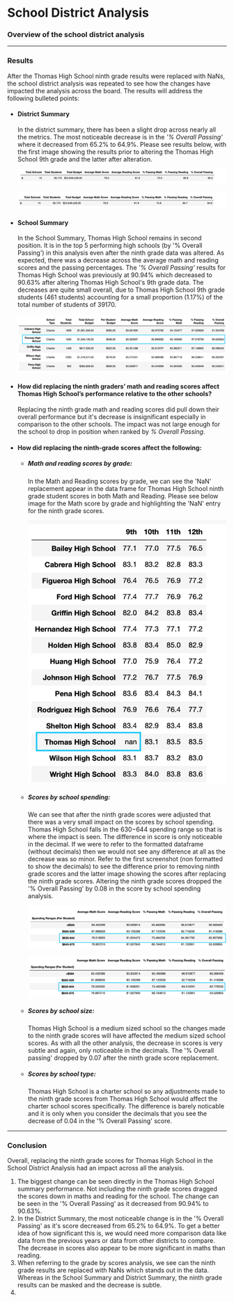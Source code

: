 # School District Analysis

### Overview of the school district analysis


----

### Results

After the Thomas High School ninth grade results were replaced with NaNs, the school district analysis was repeated to see how the changes have impacted the analysis across the board. The results will address the following bulleted points:

* #### District Summary
  In the district summary, there has been a slight drop across nearly all the metrics. The most noticeable decrease is in the *'% Overall Passing'* where it decreased from 65.2% to 64.9%. Please see results below, with the first image showing the results prior to altering the Thomas High School 9th grade and the latter after alteration.
  
  
  ![district summary before clean](https://github.com/YanLuong/School_District_Analysis/blob/main/Resources/District%20Summary%20df%20before%20cleaning.png)
  

  ![district summary after THS clean](https://github.com/YanLuong/School_District_Analysis/blob/main/Resources/District%20Summary%20Clean.png)

* #### School Summary
  In the School Summary, Thomas High School remains in second position. It is in the top 5 performing high schools (by '% Overall Passing') in this analysis even after the ninth grade data was altered. As expected, there was a decrease across the average math and reading scores and the passing percentages. The *'% Overall Passing'* results for Thomas High School was previously at 90.94% which decreased to 90.63% after altering Thomas High School's 9th grade data. The decreases are quite small overall, due to Thomas High School 9th grade students (461 students) accounting for a small proportion (1.17%) of the total number of students of 39170. 
  
  ![school summary after THS clean](https://github.com/YanLuong/School_District_Analysis/blob/main/Resources/School%20Summary%20Cleaned%20top5.png)
  

* #### How did replacing the ninth graders’ math and reading scores affect Thomas High School’s performance relative to the other schools?
  Replacing the ninth grade math and reading scores did pull down their overall performance but it's decrease is insignificant especially in comparison to the other schools. The impact was not large enough for the school to drop in position when ranked by *% Overall Passing*.


* #### How did replacing the ninth-grade scores affect the following:
    - ##### Math and reading scores by grade:
        In the Math and Reading scores by grade, we can see the 'NaN' replacement appear in the data frame for Thomas High School ninth grade student scores in both Math and Reading. Please see below image for the Math score by grade and highlighting the 'NaN' entry for the ninth grade scores.
        
        
        
        
        ![Math score by grade](https://github.com/YanLuong/School_District_Analysis/blob/main/Resources/Maths_by_grade.png)
        
        
        
    - ##### Scores by school spending:
         We can see that after the ninth grade scores were adjusted that there was a very small impact on the scores by school spending. Thomas High School falls in the $630-$644 spending range so that is where the impact is seen. The difference in score is only noticeable in the decimal. If we were to refer to the formatted dataframe (without decimals) then we would not see any difference at all as the decrease was so minor. Refer to the first screenshot (non formatted to show the decimals) to see the difference prior to removing ninth grade scores and the latter image showing the scores after replacing the ninth grade scores. Altering the ninth grade scores dropped the '% Overall Passing' by 0.08 in the score by school spending analysis.
         
         ![Scores by spending](https://github.com/YanLuong/School_District_Analysis/blob/main/Resources/Score_by_spending_with_THSninthgrade.png)
         
         ![Scores by spending cleaned](https://github.com/YanLuong/School_District_Analysis/blob/main/Resources/Score_by_spending_clean.png)
         
         
         
         
         
    - ##### Scores by school size:
        Thomas High School is a medium sized school so the changes made to the ninth grade scores will have affected the medium sized school scores. As with all the other analysis, the decrease in scores is very subtle and again, only noticeable in the decimals. The '% Overall passing' dropped by 0.07 after the ninth grade score replacement.     

    - ##### Scores by school type:
        Thomas High School is a charter school so any adjustments made to the ninth grade scores from Thomas High School would affect the charter school scores specifically. The difference is barely noticable and it is only when you consider the decimals that you see the decrease of 0.04 in the '% Overall Passing' score. 
    
-----    
    
### Conclusion
Overall, replacing the ninth grade scores for Thomas High School in the School District Analysis had an impact across all the analysis.
  1. The biggest change can be seen directly in the Thomas High School summary performance. Not including the ninth grade scores dragged the scores down in maths and reading for the school. The change can be seen in the '% Overall Passing' as it decreased from 90.94% to 90.63%.
  2. In the District Summary, the most noticeable change is in the '% Overall Passing' as it's score decreased from 65.2% to 64.9%. To get a better idea of how significant this is, we would need more comparison data like data from the previous years or data from other districts to compare. The decrease in scores also appear to be more significant in maths than reading.
  3. When referring to the grade by scores analysis, we see can the ninth grade results are replaced with NaNs which stands out in the data. Whereas in the School Summary and District Summary, the ninth grade results can be masked and the decrease is subtle.  
  4. 




